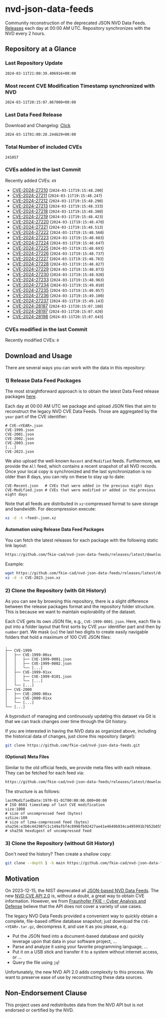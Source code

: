 # nvd-json-data-feeds

Community reconstruction of the deprecated JSON NVD Data Feeds. 
[Releases](https://github.com/fkie-cad/nvd-json-data-feeds/releases/latest) each day at 00:00 AM UTC.
Repository synchronizes with the NVD every 2 hours.

## Repository at a Glance

### Last Repository Update

```plain
2024-03-11T21:00:39.406916+00:00
```

### Most recent CVE Modification Timestamp synchronized with NVD

```plain
2024-03-11T20:15:07.867000+00:00
```

### Last Data Feed Release

Download and Changelog: [Click](https://github.com/fkie-cad/nvd-json-data-feeds/releases/latest)

```plain
2024-03-11T01:00:20.244629+00:00
```

### Total Number of included CVEs

```plain
241057
```

### CVEs added in the last Commit

Recently added CVEs: `49`

* [CVE-2024-27210](CVE-2024/CVE-2024-272xx/CVE-2024-27210.json) (`2024-03-11T19:15:48.200`)
* [CVE-2024-27211](CVE-2024/CVE-2024-272xx/CVE-2024-27211.json) (`2024-03-11T19:15:48.247`)
* [CVE-2024-27212](CVE-2024/CVE-2024-272xx/CVE-2024-27212.json) (`2024-03-11T19:15:48.290`)
* [CVE-2024-27213](CVE-2024/CVE-2024-272xx/CVE-2024-27213.json) (`2024-03-11T19:15:48.333`)
* [CVE-2024-27218](CVE-2024/CVE-2024-272xx/CVE-2024-27218.json) (`2024-03-11T19:15:48.380`)
* [CVE-2024-27219](CVE-2024/CVE-2024-272xx/CVE-2024-27219.json) (`2024-03-11T19:15:48.423`)
* [CVE-2024-27220](CVE-2024/CVE-2024-272xx/CVE-2024-27220.json) (`2024-03-11T19:15:48.470`)
* [CVE-2024-27221](CVE-2024/CVE-2024-272xx/CVE-2024-27221.json) (`2024-03-11T19:15:48.513`)
* [CVE-2024-27222](CVE-2024/CVE-2024-272xx/CVE-2024-27222.json) (`2024-03-11T19:15:48.560`)
* [CVE-2024-27223](CVE-2024/CVE-2024-272xx/CVE-2024-27223.json) (`2024-03-11T19:15:48.603`)
* [CVE-2024-27224](CVE-2024/CVE-2024-272xx/CVE-2024-27224.json) (`2024-03-11T19:15:48.647`)
* [CVE-2024-27225](CVE-2024/CVE-2024-272xx/CVE-2024-27225.json) (`2024-03-11T19:15:48.693`)
* [CVE-2024-27226](CVE-2024/CVE-2024-272xx/CVE-2024-27226.json) (`2024-03-11T19:15:48.737`)
* [CVE-2024-27227](CVE-2024/CVE-2024-272xx/CVE-2024-27227.json) (`2024-03-11T19:15:48.783`)
* [CVE-2024-27228](CVE-2024/CVE-2024-272xx/CVE-2024-27228.json) (`2024-03-11T19:15:48.827`)
* [CVE-2024-27229](CVE-2024/CVE-2024-272xx/CVE-2024-27229.json) (`2024-03-11T19:15:48.873`)
* [CVE-2024-27230](CVE-2024/CVE-2024-272xx/CVE-2024-27230.json) (`2024-03-11T19:15:48.920`)
* [CVE-2024-27233](CVE-2024/CVE-2024-272xx/CVE-2024-27233.json) (`2024-03-11T19:15:48.963`)
* [CVE-2024-27234](CVE-2024/CVE-2024-272xx/CVE-2024-27234.json) (`2024-03-11T19:15:49.010`)
* [CVE-2024-27235](CVE-2024/CVE-2024-272xx/CVE-2024-27235.json) (`2024-03-11T19:15:49.057`)
* [CVE-2024-27236](CVE-2024/CVE-2024-272xx/CVE-2024-27236.json) (`2024-03-11T19:15:49.100`)
* [CVE-2024-27237](CVE-2024/CVE-2024-272xx/CVE-2024-27237.json) (`2024-03-11T19:15:49.143`)
* [CVE-2024-28187](CVE-2024/CVE-2024-281xx/CVE-2024-28187.json) (`2024-03-11T20:15:07.180`)
* [CVE-2024-28197](CVE-2024/CVE-2024-281xx/CVE-2024-28197.json) (`2024-03-11T20:15:07.420`)
* [CVE-2024-28198](CVE-2024/CVE-2024-281xx/CVE-2024-28198.json) (`2024-03-11T20:15:07.643`)


### CVEs modified in the last Commit

Recently modified CVEs: `0`



## Download and Usage

There are several ways you can work with the data in this repository:

### 1) Release Data Feed Packages

The most straightforward approach is to obtain the latest Data Feed release packages [here](https://github.com/fkie-cad/nvd-json-data-feeds/releases/latest).

Each day at 00:00 AM UTC we package and upload JSON files that aim to reconstruct the legacy NVD CVE Data Feeds.
Those are aggregated by the `year` part of the CVE identifier:

```
# CVE-<YEAR>.json
CVE-1999.json
CVE-2001.json
CVE-2002.json
CVE-2003.json
[...]
CVE-2023.json
```

We also upload the well-known `Recent` and `Modified` feeds.
Furthermore, we provide the `All` feed, which contains a recent snapshot of all NVD records.
Once your local copy is synchronized and the last synchronization is no older than 8 days, you can rely on these to stay up to date:

```plain
CVE-Recent.json   # CVEs that were added in the previous eight days
CVE-Modified.json # CVEs that were modified or added in the previous eight days
```

Note that all feeds are distributed in `xz`-compressed format to save storage and bandwidth.
For decompression execute:

```sh
xz -d -k <feed>.json.xz
```


#### Automation using Release Data Feed Packages

You can fetch the latest releases for each package with the following static link layout:

```sh
https://github.com/fkie-cad/nvd-json-data-feeds/releases/latest/download/CVE-<YEAR>.json.xz
```

Example:

```sh
wget https://github.com/fkie-cad/nvd-json-data-feeds/releases/latest/download/CVE-2023.json.xz
xz -d -k CVE-2023.json.xz
```



### 2) Clone the Repository (with Git History)

As you can see by browsing this repository, there is a slight difference between the release packages format and the repository folder structure.
This is because we want to maintain explorability of the dataset.

Each CVE gets its own JSON file, e.g., `CVE-1999-0001.json`.
Here, each file is put into a folder layout that first sorts by CVE `year` identifier part and then by `number` part.
We mask (`xx`) the last two digits to create easily navigable folders that hold a maximum of 100 CVE JSON files:

```plain
.
├── CVE-1999
│   ├── CVE-1999-00xx
│   │   ├── CVE-1999-0001.json
│   │   ├── CVE-1999-0002.json
│   │   └── [...]
│   ├── CVE-1999-01xx
│   │   ├── CVE-1999-0101.json
│   │   └── [...]
│   └── [...]
├── CVE-2000
│   ├── CVE-2000-00xx
│   ├── CVE-2000-01xx
│   └── [...]
└── [...]
```

A byproduct of managing and continuously updating this dataset via Git is that we can track changes over time through the Git history.

If you are interested in having the NVD data as organized above, including the historical data of changes, just clone this repository (large!):

```sh
git clone https://github.com/fkie-cad/nvd-json-data-feeds.git
```

#### (Optional) Meta Files

Similar to the old official feeds, we provide meta files with each release. They can be fetched for each feed via:

```sh
https://github.com/fkie-cad/nvd-json-data-feeds/releases/latest/download/CVE-<YEAR>.meta
```

The structure is as follows:

```plain
lastModifiedDate:1970-01-01T00:00:00.000+00:00                          # ISO 8601 timestamp of last CVE modification
size:1000                                                               # size of uncompressed feed (bytes)
xzSize:100                                                              # size of lzma-compressed feed (bytes)
sha256:e3b0c44298fc1c149afbf4c8996fb92427ae41e4649b934ca495991b7852b855 # sha256 hexdigest of uncompressed feed
```


### 3) Clone the Repository (without Git History)

Don't need the history? Then create a shallow copy:

```sh
git clone --depth 1 -b main https://github.com/fkie-cad/nvd-json-data-feeds.git
```

## Motivation

On 2023-12-15, the NIST deprecated all [JSON-based NVD Data Feeds](https://nvd.nist.gov/vuln/data-feeds#divRetirementBanner-1).
The new [NVD CVE API 2.0](https://nvd.nist.gov/developers/vulnerabilities) is, without a doubt, a great way to obtain CVE information.
However, we from [Fraunhofer FKIE - Cyber Analysis and Defense](https://www.fkie.fraunhofer.de/en/departments/cad.html) believe that the API does not cover a variety of use cases.

The legacy NVD Data Feeds provided a convenient way to quickly obtain a complete, file-based offline database snapshot; just download the `CVE-<YEAR>.tar.gz`, decompress it, and use it as you please, e.g.:

* Put the JSON feed into a document-based database and quickly leverage upon that data in your software project, ...
* Parse and analyze it using your favorite programming language, ...
* Put it on a USB stick and transfer it to a system without internet access, or ...
* Query the file using `jq`!

Unfortunately, the new NVD API 2.0 adds complexity to this process.
We want to preserve ease of use by reconstructing these data sources.

## Non-Endorsement Clause

This project uses and redistributes data from the NVD API but is not endorsed or certified by the NVD.